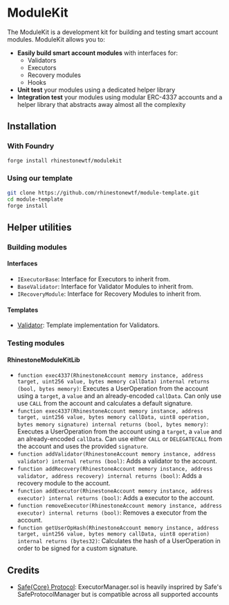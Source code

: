 # ModuleKit

The ModuleKit is a development kit for building and testing smart account modules. ModuleKit allows you to:

-   **Easily build smart account modules** with interfaces for:
    -   Validators
    -   Executors
    -   Recovery modules
    -   Hooks
-   **Unit test** your modules using a dedicated helper library
-   **Integration test** your modules using modular ERC-4337 accounts and a helper library that abstracts away almost all the complexity

## Installation

### With Foundry

```bash
forge install rhinestonewtf/modulekit
```

### Using our template

```bash
git clone https://github.com/rhinestonewtf/module-template.git
cd module-template
forge install
```

## Helper utilities

### Building modules

#### Interfaces

-   `IExecutorBase`: Interface for Executors to inherit from.
-   `BaseValidator`: Interface for Validator Modules to inherit from.
-   `IRecoveryModule`: Interface for Recovery Modules to inherit from.

#### Templates

-   [Validator](https://github.com/rhinestonewtf/module-template/blob/main/src/validators/ValidatorTemplate.sol): Template implementation for Validators.

### Testing modules

#### RhinestoneModuleKitLib

-   `function exec4337(RhinestoneAccount memory instance, address target, uint256 value, bytes memory callData) internal returns (bool, bytes memory)`: Executes a UserOperation from the account using a `target`, a `value` and an already-encoded `callData`. Can only use use `CALL` from the account and calculates a default signature.
-   `function exec4337(RhinestoneAccount memory instance, address target, uint256 value, bytes memory callData, uint8 operation, bytes memory signature) internal returns (bool, bytes memory)`: Executes a UserOperation from the account using a `target`, a `value` and an already-encoded `callData`. Can use either `CALL` or `DELEGATECALL` from the account and uses the provided `signature`.
-   `function addValidator(RhinestoneAccount memory instance, address validator) internal returns (bool)`: Adds a validator to the account.
-   `function addRecovery(RhinestoneAccount memory instance, address validator, address recovery) internal returns (bool)`: Adds a recovery module to the account.
-   `function addExecutor(RhinestoneAccount memory instance, address executor) internal returns (bool)`: Adds a executor to the account.
-   `function removeExecutor(RhinestoneAccount memory instance, address executor) internal returns (bool)`: Removes a executor from the account.
-   `function getUserOpHash(RhinestoneAccount memory instance, address target, uint256 value, bytes memory callData, uint8 operation) internal returns (bytes32)`: Calculates the hash of a UserOperation in order to be signed for a custom signature.


## Credits
- [Safe{Core} Protocol](https://github.com/safe-global/safe-core-protocol/): ExecutorManager.sol is heavily insprired by Safe's SafeProtocolManager but is compatible across all supported accounts
